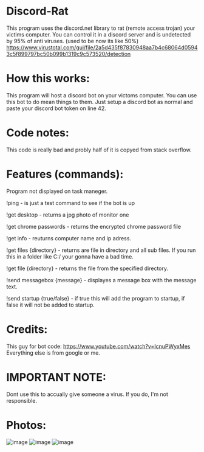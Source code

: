 # Discord-Rat
This program uses the discord.net library to rat (remote access trojan) your victims computer. You can control it in a discord server and is undetected by 95% of anti viruses. (used to be now its like 50%)
https://www.virustotal.com/gui/file/2a5d435f87830948aa7b4c68064d05943c5f899797bc50b099b1319c9c573520/detection

# How this works:
This program will host a discord bot on your victoms computer. You can use this bot to do mean things to them. Just setup a discord bot as normal and paste your discord bot token on line 42.

# Code notes:
This code is really bad and probly half of it is copyed from stack overflow.

# Features (commands):
Program not displayed on task maneger.

!ping - is just a test command to see if the bot is up

!get desktop - returns a jpg photo of monitor one

!get chrome passwords - returns the encrypted chrome password file

!get info - reuturns computer name and ip adress.

!get files {directory} - returns are file in directory and all sub files. If you run this in a folder like C:/ your gonna have a bad time.

!get file {directory} - returns the file from the specified directory.

!send messagebox {message} - displayes a message box with the message text.

!send startup {true/false} - if true this will add the program to startup, if false it will not be added to startup.

# Credits:
This guy for bot code: https://www.youtube.com/watch?v=IcnuPWyxMes
Everything else is from google or me.

# IMPORTANT NOTE:
Dont use this to accually give someone a virus. If you do, I'm not responsible.

# Photos:
![image](https://user-images.githubusercontent.com/61893488/110912919-5ae61e80-82c9-11eb-8886-c4b221153c41.png)
![image](https://user-images.githubusercontent.com/61893488/110912941-5f123c00-82c9-11eb-9ef5-eea34966567b.png)
![image](https://user-images.githubusercontent.com/61893488/110912958-63d6f000-82c9-11eb-95b1-4d2dc87097ab.png)

